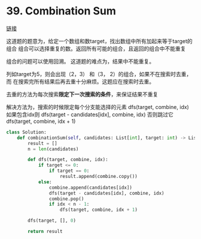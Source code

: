 # 39. Combination Sum
[链接](https://leetcode-cn.com/problems/combination-sum/)

这道题的题意为，给定一个数组和数target，找出数组中所有加起来等于target的组合
组合可以选择重复的数。返回所有可能的组合，且返回的组合中不能重复

组合的问题可以使用回溯。
这道题的难点为，结果中不能重复。

列如target为5，则会出现（2，3） 和（3， 2）的组合，如果不在搜索时去重，而
在搜索完所有结果后再去重十分麻烦。这题应在搜索时去重。

去重的方法为每次搜索**限定下一次搜索的条件**，来保证结果不重复

解决方法为，搜索的时候限定每个分支能选择的元素
dfs(target, combine, idx)
如果包含idx则
dfs(target - candidates[idx], combine, idx)
否则跳过它
dfs(target, combine, idx + 1)

```python
class Solution:
    def combinationSum(self, candidates: List[int], target: int) -> List[List[int]]:
        result = []
        n = len(candidates)

        def dfs(target, combine, idx):
            if target <= 0:
                if target == 0:
                    result.append(combine.copy())
            else:
                combine.append(candidates[idx])
                dfs(target - candidates[idx], combine, idx)
                combine.pop()
                if idx < n - 1:
                    dfs(target, combine, idx + 1)

        dfs(target, [], 0)

        return result
```